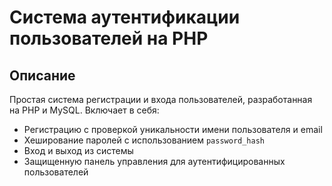 # Система аутентификации пользователей на PHP

## Описание

Простая система регистрации и входа пользователей, разработанная на PHP и MySQL. Включает в себя:

- Регистрацию с проверкой уникальности имени пользователя и email
- Хеширование паролей с использованием `password_hash`
- Вход и выход из системы
- Защищенную панель управления для аутентифицированных пользователей
